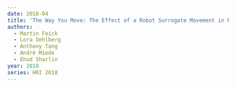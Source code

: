 ```yaml
---
date: 2018-04
title: 'The Way You Move: The Effect of a Robot Surrogate Movement in Remote Collaboration'
authors:
  - Martin Feick
  - Lora Oehlberg
  - Anthony Tang
  - André Miede
  - Ehud Sharlin
year: 2018
series: HRI 2018
---
```



